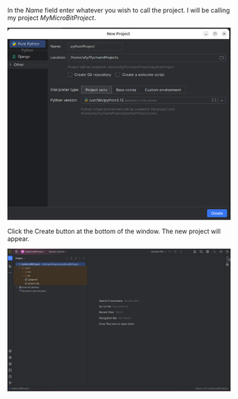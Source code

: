 In the _Name_ field enter whatever you wish to call the project. 
I will be calling my project _MyMicroBitProject_.

![](./images/new_project.png)



Click the Create button at the bottom of the window. The new project will
appear.

![](./images/new_project2.png)
